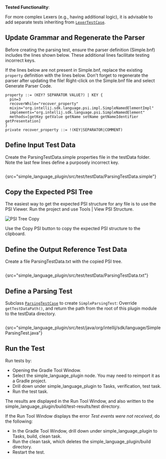 [//]: # (title: 2. Parsing Test)

<!-- Copyright 2000-2022 JetBrains s.r.o. and other contributors. Use of this source code is governed by the Apache 2.0 license that can be found in the LICENSE file. -->

<microformat>

**Tested Functionality**: [](lexer_and_parser_definition.md)

</microformat>

<include src="tests_prerequisites.md" include-id="custom_language_testing_tutorial_header"></include>

For more complex Lexers (e.g., having additional logic), it is advisable to add separate tests inheriting from [`LexerTestCase`](%gh-ic%/platform/testFramework/src/com/intellij/testFramework/LexerTestCase.java).

## Update Grammar and Regenerate the Parser
Before creating the parsing test, ensure the parser definition (<path>Simple.bnf</path>) includes the lines shown below.
These additional lines facilitate testing incorrect keys.

If the lines below are not present in <path>Simple.bnf</path>, replace the existing `property` definition with the lines below.
Don't forget to regenerate the parser after updating the file!
Right-click on the <path>Simple.bnf</path> file and select <control>Generate Parser Code</control>.

```bnf
property ::= (KEY? SEPARATOR VALUE?) | KEY {
  pin=3
  recoverWhile="recover_property"
  mixin="org.intellij.sdk.language.psi.impl.SimpleNamedElementImpl"
  implements="org.intellij.sdk.language.psi.SimpleNamedElement"
  methods=[getKey getValue getName setName getNameIdentifier getPresentation]
}
private recover_property ::= !(KEY|SEPARATOR|COMMENT)
```

## Define Input Test Data
Create the <path>ParsingTestData.simple</path> properties file in the <path>testData</path> folder.
Note the last few lines define a purposely incorrect key.

```bash
```
{src="simple_language_plugin/src/test/testData/ParsingTestData.simple"}

## Copy the Expected PSI Tree
The easiest way to get the expected PSI structure for any file is to use the PSI Viewer.
Run the project and use <menupath>Tools | View PSI Structure</menupath>.

![PSI Tree Copy](plugin_copy_psi.png)

Use the <control>Copy PSI</control> button to copy the expected PSI structure to the clipboard.

## Define the Output Reference Test Data
Create a file <path>ParsingTestData.txt</path> with the copied PSI tree.

```text
```
{src="simple_language_plugin/src/test/testData/ParsingTestData.txt"}

## Define a Parsing Test
Subclass [`ParsingTestCase`](%gh-ic%/platform/testFramework/src/com/intellij/testFramework/ParsingTestCase.java) to create `SimpleParsingTest`:
Override `getTestDataPath()`, and return the path from the root of this plugin module to the <path>testData</path> directory.

```java
```
{src="simple_language_plugin/src/test/java/org/intellij/sdk/language/SimpleParsingTest.java"}

## Run the Test

Run tests by:
* Opening the <control>Gradle</control> Tool Window.
* Select the <control>simple_language_plugin</control> node.
  You may need to reimport it as a Gradle project.
* Drill down under <control>simple_language_plugin</control> to <control>Tasks</control>, <control>verification</control>, <control>test</control> task.
* Run the <control>test</control> task.

The results are displayed in the <control>Run</control> Tool Window, and also written to the <path>simple_language_plugin/build/test-results/test</path> directory.

If the <control>Run</control> Tool Window displays the error *Test events were not received*, do the following:
* In the <control>Gradle</control> Tool Window, drill down under <control>simple_language_plugin</control> to <control>Tasks</control>, <control>build</control>, <control>clean</control> task.
* Run the <control>clean</control> task, which deletes the <path>simple_language_plugin/build</path> directory.
* Restart the test.
